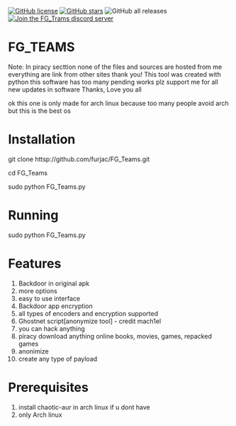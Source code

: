 [![GitHub license](https://img.shields.io/github/license/furjac/Advanced-payload-generator)](https://github.com/furjac/Advanced-payload-generator) [![GitHub stars](https://img.shields.io/github/stars/furjac/Advanced-payload-generator)](https://github.com/furjac/Advanced-payload-generator/stargazers) ![GitHub all releases](https://img.shields.io/github/downloads/furjac/Advanced-payload-generator/total) [![Join the FG_Trams discord server](https://img.shields.io/discord/1026098018929360967.svg?label=&logo=discord&logoColor=ffffff&color=5865F2)](https://discord.gg/YN9RKxewsq)

# FG_TEAMS 
Note: In piracy secttion none of the files and sources are hosted from me everything are link from other sites thank you!
This tool was created with python this software has too many pending works plz support me for all new updates in software Thanks, Love you all

ok this one is only made for arch linux because 
too many people avoid arch but this is the best os


# Installation
git clone httsp://github.com/furjac/FG_Teams.git

cd FG_Teams

sudo python FG_Teams.py

# Running
sudo python FG_Teams.py


# Features
1. Backdoor in original apk
2. more options 
3. easy to use interface
4. Backdoor app encryption
5. all types of encoders and encryption supported
6. Ghostnet script[anonymize tool] - credit mach1el
7. you can hack anything 
8. piracy download anything online books, movies, games, repacked games
9. anonimize
10. create any type of payload

# Prerequisites
1. install chaotic-aur in arch linux if u dont have
2. only Arch linux
